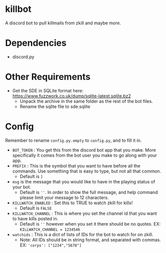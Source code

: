 # killbot

A discord bot to pull killmails from zkill and maybe more.

# Dependencies
 * discord.py

 # Other Requirements
 * Get the SDE in SQLite format here: https://www.fuzzwork.co.uk/dump/sqlite-latest.sqlite.bz2
    * Unpack the archive in the same folder as the rest of the bot files.
    * Rename the sqlite file to sde.sqlite

# Config
Remember to rename `config.py.empty` to `config.py`, and to fill it in.

* `BOT_TOKEN` : You get this from the discord bot app that you make. More specifically it comes from the bot user you make to go along with your app.
* `PREFIX` : This is the symbol that you want to have before all the commands. Use something that is easy to type, but not all that common.
  * Default is `]`
* `msg` is the message that you would like to have in the playing status of your bot.
  * Default is `''`. In order to show the full message, and help command please limit your message to 12 characters. 
* `KILLWATCH_ENABLED` : Set this to TRUE to watch zkill for kills!
  * Default is `FALSE`
* `KILLWATCH_CHANNEL` : This is where you set the channel id that you want to have kills posted in.
  * Default is `''` however when you set it there should be no quotes. EX: `KILLWATCH_CHANNEL = 1234546`
* `watchids` : This is a dict of lists of IDs for the bot to watch for on zkill.
  * Note: All IDs should be in string format, and separated with commas. EX: `'corps': ["1234","5678"]`

